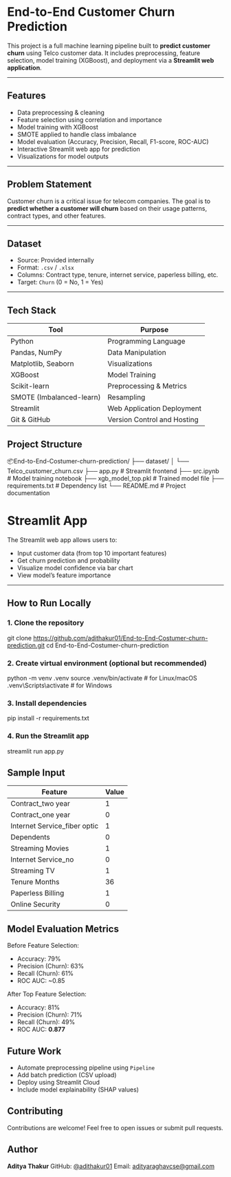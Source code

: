 # End-to-End Customer Churn Prediction

This project is a full machine learning pipeline built to **predict customer churn** using Telco customer data. It includes preprocessing, feature selection, model training (XGBoost), and deployment via a **Streamlit web application**.

---

## Features

-  Data preprocessing & cleaning  
-  Feature selection using correlation and importance  
-  Model training with XGBoost  
-  SMOTE applied to handle class imbalance  
-  Model evaluation (Accuracy, Precision, Recall, F1-score, ROC-AUC)  
-  Interactive Streamlit web app for prediction  
-  Visualizations for model outputs  

---

## Problem Statement

Customer churn is a critical issue for telecom companies. The goal is to **predict whether a customer will churn** based on their usage patterns, contract types, and other features.

---

## Dataset

- Source: Provided internally  
- Format: `.csv` / `.xlsx`  
- Columns: Contract type, tenure, internet service, paperless billing, etc.  
- Target: `Churn` (0 = No, 1 = Yes)

---

## Tech Stack

| Tool           | Purpose                         |
|----------------|----------------------------------|
| Python         | Programming Language             |
| Pandas, NumPy  | Data Manipulation                |
| Matplotlib, Seaborn | Visualizations             |
| XGBoost        | Model Training                   |
| Scikit-learn   | Preprocessing & Metrics          |
| SMOTE (Imbalanced-learn) | Resampling             |
| Streamlit      | Web Application Deployment       |
| Git & GitHub   | Version Control and Hosting      |

## Project Structure

📦End-to-End-Costumer-churn-prediction/
├── dataset/
│   └── Telco\_customer\_churn.csv
├── app.py                      # Streamlit frontend
├── src.ipynb                  # Model training notebook
├── xgb\_model\_top.pkl          # Trained model file
├── requirements.txt           # Dependency list
└── README.md                  # Project documentation

# Streamlit App

The Streamlit web app allows users to:

- Input customer data (from top 10 important features)
- Get churn prediction and probability
- Visualize model confidence via bar chart
- View model’s feature importance

---

## How to Run Locally

### 1. Clone the repository
git clone https://github.com/adithakur01/End-to-End-Costumer-churn-prediction.git
cd End-to-End-Costumer-churn-prediction


### 2. Create virtual environment (optional but recommended)

python -m venv .venv
source .venv/bin/activate  # for Linux/macOS
.venv\Scripts\activate     # for Windows

### 3. Install dependencies
pip install -r requirements.txt

### 4. Run the Streamlit app
streamlit run app.py

## Sample Input

| Feature                       | Value |
| ----------------------------- | ----- |
| Contract\_two year            | 1     |
| Contract\_one year            | 0     |
| Internet Service\_fiber optic | 1     |
| Dependents                    | 0     |
| Streaming Movies              | 1     |
| Internet Service\_no          | 0     |
| Streaming TV                  | 1     |
| Tenure Months                 | 36    |
| Paperless Billing             | 1     |
| Online Security               | 0     |

## Model Evaluation Metrics

Before Feature Selection:
* Accuracy: 79%
* Precision (Churn): 63%
* Recall (Churn): 61%
* ROC AUC: \~0.85

After Top Feature Selection:
* Accuracy: 81%
* Precision (Churn): 71%
* Recall (Churn): 49%
* ROC AUC: **0.877**

## Future Work
* Automate preprocessing pipeline using `Pipeline`
* Add batch prediction (CSV upload)
* Deploy using Streamlit Cloud
* Include model explainability (SHAP values)

## Contributing
Contributions are welcome! Feel free to open issues or submit pull requests.

## Author
**Aditya Thakur**
GitHub: [@adithakur01](https://github.com/adithakur01)
Email: [adityaraghavcse@gmail.com](mailto:adityaraghavcse@gmail.com)

